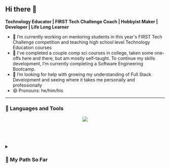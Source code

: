 ## Hi there 👋

<!--
**TechEdDan2/TechEdDan2** is a ✨ _special_ ✨ repository because its `README.md` (this file) appears on your GitHub profile.
-->


**Technology Educator | FIRST Tech Challenge Coach | Hobbyist Maker | Developer | Life Long Learner**

- 🤖 I’m currently working on mentoring students in this year's FIRST Tech Challenge competition and teaching high school level Technology Education courses
- 🌱 I've completed a couple comp sci courses in college, taken some one-offs here and there, but am mostly self-taught. To continue my skills development, I’m currently completing a Software Engineering Bootcamp.  
- 🤔 I’m looking for help with growing my understanding of Full Stack Development and seeing where it takes me personally and professionally
- 😄 Pronouns: he/him/his

---

### 🧰 Languages and Tools
<p align="center">
  <a href="#">
    <img
      src="https://go-skill-icons.vercel.app/api/icons?i=js,html,css,java,python,postgres,sqlalchemy,git,github,androidstudio,idea,vscode,xcode"
    />
  </a>
</p>


<!--
[![My Skills](https://skillicons.dev/icons?i=js,html,css,java,py,postgres,github,idea,vscode,andriodstudio)](https://skillicons.dev)

<img align="left" alt="HTML" width="30px" style="padding-right:10px;" src="https://cdn.jsdelivr.net/gh/devicons/devicon/icons/html5/html5-plain.svg" />
<img align="left" alt="CSS" width="30px" style="padding-right:10px;" src="https://cdn.jsdelivr.net/gh/devicons/devicon/icons/css3/css3-plain.svg" />
<img align="left" alt="JavaScript" width="30px" style="padding-right:10px;" src="https://cdn.jsdelivr.net/gh/devicons/devicon/icons/javascript/javascript-plain.svg" />
<img align="left" alt="Python" width="30px" style="padding-right:10px;" src="https://cdn.jsdelivr.net/gh/devicons/devicon/icons/python/python-plain.svg" />
<img align="left" alt="Java" width="30px" style="padding-right:10px;" src="https://cdn.jsdelivr.net/gh/devicons/devicon/icons/java/java-original.svg"/>
<img align="left" alt="Git" width="30px" style="padding-right:10px;" src="https://cdn.jsdelivr.net/gh/devicons/devicon/icons/git/git-original.svg" />  
<img align="left" alt="vscode" width="30px" style="padding-right:10px;" src="https://cdn.jsdelivr.net/gh/devicons/devicon@latest/icons/vscode/vscode-original.svg" />          
<img align="left" alt="andriodstudio" width="30px" style="padding-right:10px;" src="https://cdn.jsdelivr.net/gh/devicons/devicon@latest/icons/androidstudio/androidstudio-original.svg" />
<img align="left" alt="objectivec" width="30px" style="padding-right:10px;" src="https://cdn.jsdelivr.net/gh/devicons/devicon@latest/icons/objectivec/objectivec-plain.svg" />          
<img align="left" alt="xcode" width="30px" style="padding-right:10px;" src="https://cdn.jsdelivr.net/gh/devicons/devicon@latest/icons/xcode/xcode-original.svg" />
-->
<br />


#

<details>
<summary><h3> 🚶 My Path So Far </h3></summary>
With over 15 years of working in education, I have achieved a number of personal and professional goals, including building a Technology Education and Computer Science Department from the ground up. I spent a portion of my professional career in IT Support and Library Services, responding to the needs of my colleagues and students. During my tenure, I have utilized my Masters of Information Science degree as well as independent learning to develop and teach various computer science courses offered at the High School and Middle School levels, personally shaping the department's curriculum. Those courses have included Computer Science Principles, AP Computer Science A, Website Design and Development, IB Digital Society, Robotics, iOS App Development, LEGO Robotics, and Digital Literacy and Citizenship. Instructing these courses has allowed me to explore various coding languages, CAD, multimedia editing, educational technology tools, and hardware. One of the most impactful educational explorations led me to start a Robotics program at my current school to compete in the yearly FIRST Tech Challenge. All of these experiences helped fuel my love of learning and helped me to grow my technical skills. Right now, I am looking for new challenges, including diving more deeply into software development to create, not just teach. As a step in this direction, I am completing Stony Brook University's Software Engineering Certificate Bootcamp. It is challenging being a full-time teacher and completing an intensive bootcamp, but I am excited to continue my coding journey.
</details>
<!---->
